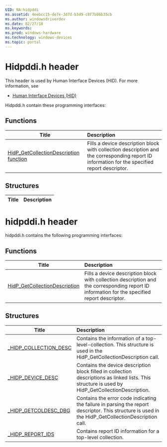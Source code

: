 ```yaml
---
UID: NA:hidpddi
ms.assetid: 4eebcc15-de7e-3d7d-b3d9-c8f7b86b35cb
ms.author: windowsdriverdev
ms.date: 02/27/18
ms.keywords: 
ms.prod: windows-hardware
ms.technology: windows-devices
ms.topic: portal
---
```


# Hidpddi.h header



This header is used by Human Interface Devices (HID). For more information, see
- [Human Interface Devices (HID)](../_hid/index.md)

Hidpddi.h contain these programming interfaces:


## Functions

| Title   | Description   |
| ---- |:---- |
| [HidP_GetCollectionDescription function](nf-hidpddi-hidp_getcollectiondescription.md) | Fills a device description block with collection description and the corresponding report ID information for the specified report descriptor. |

## Structures

| Title   | Description   |
| ---- |:----

# hidpddi.h header



hidpddi.h contains the following programming interfaces:





## Functions
| Title | Description |
| ---- |:---- |
| [HidP_GetCollectionDescription](nf-hidpddi-hidp_getcollectiondescription.md) | Fills a device description block with collection description and the corresponding report ID information for the specified report descriptor. |



## Structures
| Title | Description |
| ---- |:---- |
| [_HIDP_COLLECTION_DESC](ns-hidpddi-_hidp_collection_desc.md) | Contains the information of a top-level-collection. This structure is used in the HidP_GetCollectionDescription call. |
| [_HIDP_DEVICE_DESC](ns-hidpddi-_hidp_device_desc.md) | Contains the device description block filled in collection descriptions as linked lists. This structure is used by HidP_GetCollectionDescription. |
| [_HIDP_GETCOLDESC_DBG](ns-hidpddi-_hidp_getcoldesc_dbg.md) | Contains the error code indicating the failure in parsing the report descriptor. This structure is used in the HidP_GetCollectionDescription call. |
| [_HIDP_REPORT_IDS](ns-hidpddi-_hidp_report_ids.md) | Contains report ID information for a top-level collection. |